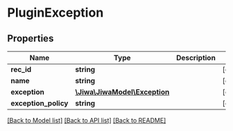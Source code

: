 # PluginException

## Properties
Name | Type | Description | Notes
------------ | ------------- | ------------- | -------------
**rec_id** | **string** |  | [optional] 
**name** | **string** |  | [optional] 
**exception** | [**\Jiwa\JiwaModel\Exception**](Exception.md) |  | [optional] 
**exception_policy** | **string** |  | [optional] 

[[Back to Model list]](../README.md#documentation-for-models) [[Back to API list]](../README.md#documentation-for-api-endpoints) [[Back to README]](../README.md)



